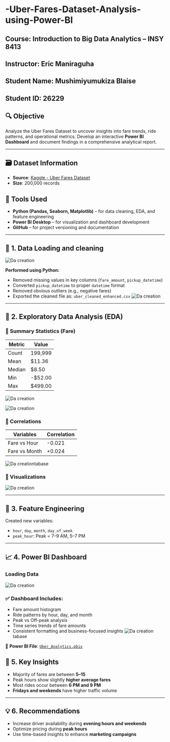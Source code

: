 # -Uber-Fares-Dataset-Analysis-using-Power-BI

## Course: Introduction to Big Data Analytics – INSY 8413
## Instructor: Eric Maniraguha
## Student Name: Mushimiyumukiza Blaise
## Student ID: 26229
## 🔍 Objective
Analyze the Uber Fares Dataset to uncover insights into fare trends, ride patterns, and operational metrics. Develop an interactive **Power BI Dashboard** and document findings in a comprehensive analytical report.

---

## 🗃️ Dataset Information

- **Source**: [Kaggle - Uber Fares Dataset](https://www.kaggle.com/)
- **Size**: 200,000 records

## 🧰 Tools Used

- **Python (Pandas, Seaborn, Matplotlib)** – for data cleaning, EDA, and feature engineering  
- **Power BI Desktop** – for visualization and dashboard development  
- **GitHub** – for project versioning and documentation

---

## 🧼 1. Data Loading and cleaning
![Da creation](pload.png)


**Performed using Python:**
- Removed missing values in key columns (`fare_amount`, `pickup_datetime`)
- Converted `pickup_datetime` to proper `datetime` format
- Removed obvious outliers (e.g., negative fares)
- Exported the cleaned file as: `uber_cleaned_enhanced.csv`
  ![Da creation](cl.png)

---

## 🧪 2. Exploratory Data Analysis (EDA)

### 🔹 Summary Statistics (Fare)
| Metric       | Value   |
|--------------|---------|
| Count        | 199,999 |
| Mean         | $11.36  |
| Median       | $8.50   |
| Min          | -$52.00 |
| Max          | $499.00 |
![Da creation](summ.png)

![Da creation](eda.png)

### 🔹 Correlations
| Variables           | Correlation |
|---------------------|-------------|
| Fare vs Hour        | -0.021      |
| Fare vs Month       | +0.024      |
![Da creation](cor.png)tabase

### 🔹 Visualizations
![Da creation](visual.png)


---

## 🧠 3. Feature Engineering

Created new variables:
- `hour`, `day`, `month`, `day_of_week`
- `peak_hour`: Peak = 7–9 AM, 5–7 PM

---

## 📈 4. Power BI Dashboard
### Loading Data
![Da creation](load.png)

### ✅ Dashboard Includes:
- Fare amount histogram
- Ride patterns by hour, day, and month
- Peak vs Off-peak analysis
- Time series trends of fare amounts
- Consistent formatting and business-focused insights
  ![Da creation](dash.png)tabase

📁 **Power BI File**: [`Uber_Analytics.pbix`](./Uber_Analytics.pbix)


## 📝 5. Key Insights

- Majority of fares are between **$5–$15**
- Peak hours show slightly **higher average fares**
- Most rides occur between **6 PM and 9 PM**
- **Fridays and weekends** have higher traffic volume

---

## 💡 6. Recommendations

- Increase driver availability during **evening hours and weekends**
- Optimize pricing during **peak hours**
- Use time-based insights to enhance **marketing campaigns**
